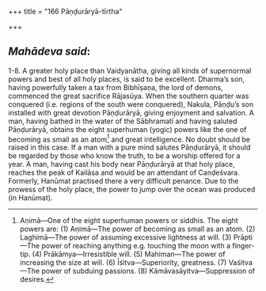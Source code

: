 +++
title = "166 Pāṇḍurāryā-tīrtha"

+++
 

## *Mahādeva said*:

1-8. A greater holy place than Vaidyanātha, giving all kinds of supernormal powers and best of all holy places, is said to be excellent. Dharma’s son, having powerfully taken a tax from Bibhīṣaṇa, the lord of demons, commenced the great sacrifice Rājasūya. When the southern quarter was conquered (i.e. regions of the south were conquered), Nakula, Pāṇḍu’s son installed with great devotion Pāṇḍurāryā, giving enjoyment and salvation. A man, having bathed in the water of the Sābhramatī and having saluted Pāṇḍurāryā, obtains the eight superhuman (yogic) powers like the one of becoming as small as an atom[^1] and great intelligence. No doubt should be raised in this case. If a man with a pure mind salutes Pāṇḍurāryā, it should be regarded by those who know the truth, to be a worship offered for a year. A man, having cast his body near Pāṇḍurāryā at that holy place, reaches the peak of Kailāsa and would be an attendant of Caṇḍeśvara. Formerly, Hanūmat practised there a very difficult penance. Due to the prowess of the holy place, the power to jump over the ocean was produced (in Hanūmat).

[^1]:  Aṇimā—One of the eight superhuman powers or siddhis. The eight powers are: (1) Aṇimā—The power of becoming as small as an atom. (2) Laghimā—The power of assuming excessive lightness at will. (3) Prāpti—The power of reaching anything e.g. touching the moon with a finger-tip. (4) Prākāmya—Irresistible will. (5) Mahiman—The power of increasing the size at will. (6) Īśitva—Superiority, greatness. (7) Vaśitva—The power of subduing passions. (8) Kāmāvasāyitva—Suppression of desires.



